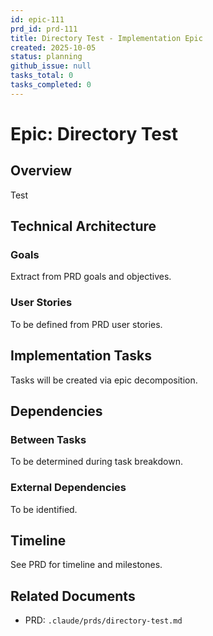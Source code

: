 ```yaml
---
id: epic-111
prd_id: prd-111
title: Directory Test - Implementation Epic
created: 2025-10-05
status: planning
github_issue: null
tasks_total: 0
tasks_completed: 0
---
```

# Epic: Directory Test

## Overview

Test

## Technical Architecture

### Goals
Extract from PRD goals and objectives.

### User Stories
To be defined from PRD user stories.

## Implementation Tasks

Tasks will be created via epic decomposition.

## Dependencies

### Between Tasks
To be determined during task breakdown.

### External Dependencies
To be identified.

## Timeline

See PRD for timeline and milestones.

## Related Documents

- PRD: `.claude/prds/directory-test.md`
